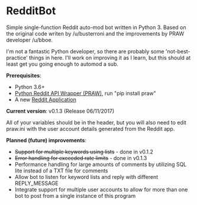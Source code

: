 # RedditBot
Simple single-function Reddit auto-mod bot written in Python 3. Based on the original code writen by /u/busterroni and the improvements by PRAW developer /u/bboe.

I'm not a fantastic Python developer, so there are probably some 'not-best-practice' things in here. I'll work on improving it as I learn, but this should at least get you going enough to automod a sub.

<strong>Prerequisites</strong>:
<ul>
<li>Python 3.6+</li>
<li><a href=https://github.com/praw-dev/praw>Python Reddit API Wrapper (PRAW)</a>, run "pip install praw"</li>
<li>A new <a href=https://ssl.reddit.com/prefs/apps/>Reddit Application</a></li>
</ul>

<strong>Current version</strong>: v0.1.3 (Release 06/11/2017)

All of your variables should be in the header, but you will also need to edit praw.ini with the user account details generated from the Reddit app.

<strong>Planned (future) improvements</strong>:
<ul>
<li><s>Support for multiple keywords using lists</s> - done in v0.1.2</li>
<li><s>Error handling for exceeded rate limits</s> - done in v0.1.3</li>
<li>Performance handling for large amounts of comments by utilizing SQL lite instead of a TXT file for comments</li>
<li>Allow bot to listen for keyword lists and reply with different REPLY_MESSAGE</li>
<li>Integrate support for multiple user accounts to allow for more than one bot to post from a single instance of this program</li>
</ul>
